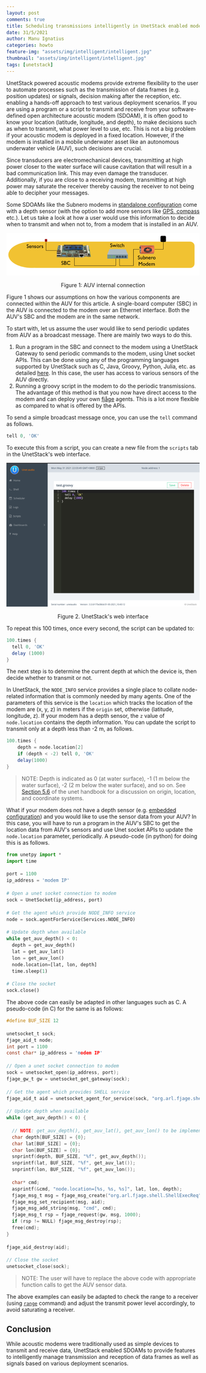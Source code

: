```yaml
---
layout: post
comments: true
title: Scheduling transmissions intelligently in UnetStack enabled modems
date: 31/5/2021
author: Manu Ignatius
categories: howto
feature-img: "assets/img/intelligent/intelligent.jpg"
thumbnail: "assets/img/intelligent/intelligent.jpg"
tags: [unetstack]
---
```


UnetStack powered acoustic modems provide extreme flexibility to the user to automate processes such as the transmission of data frames (e.g. position updates) or signals, decision making after the reception, etc. enabling a hands-off approach to test various deployment scenarios. If you are using a program or a script to transmit and receive from your software-defined open architecture acoustic modem (SDOAM), it is often good to know your location (latitude, longitude, and depth), to make decisions such as when to transmit, what power level to use, etc. This is not a big problem if your acoustic modem is deployed in a fixed location. However, if the modem is installed in a mobile underwater asset like an autonomous underwater vehicle (AUV), such decisions are crucial.

Since transducers are electromechanical devices, transmitting at high power closer to the water surface will cause cavitation that will result in a bad communication link. This may even damage the transducer. Additionally, if you are close to a receiving modem, transmitting at high power may saturate the receiver thereby causing the receiver to not being able to decipher your messages.

Some SDOAMs like the Subnero modems in [standalone configuration](https://subnero.com/products/wnc-m25mss3.html) come with a depth sensor (with the option to add more sensors like [GPS, compass](https://subnero.com/products/sensors.html) etc.). Let us take a look at how a user would use this information to decide when to transmit and when not to, from a modem that is installed in an AUV.

<p align="center"><img src="../assets/img/intelligent/auv.png"></p>
<p align="center">Figure 1: AUV internal connection</p>


Figure 1 shows our assumptions on how the various components are connected within the AUV for this article. A single-board computer (SBC) in the AUV is connected to the modem over an Ethernet interface. Both the AUV's SBC and the modem are in the same network.

To start with, let us assume the user would like to send periodic updates from AUV as a broadcast message. There are mainly two ways to do this.

1. Run a program in the SBC and connect to the modem using a UnetStack Gateway to send periodic commands to the modem, using Unet socket APIs. This can be done using any of the programming languages supported by UnetStack such as C, Java, Groovy, Python, Julia, etc. as detailed [here](https://unetstack.net/handbook/unet-handbook_unetsocket_api.html). In this case, the user has access to various sensors of the AUV directly.
2. Running a groovy script in the modem to do the periodic transmissions. The advantage of this method is that you now have direct access to the modem and can deploy your own [fjåge](https://github.com/org-arl/fjage) agents. This is a lot more flexible as compared to what is offered by the APIs.

To send a simple broadcast message once, you can use the `tell` command as follows.

```groovy
tell 0, 'OK'
```

To execute this from a script, you can create a new file from the `scripts` tab in the UnetStack's web interface.

<p align="center"><img src="../assets/img/intelligent/script-ui.png"></p>
<p align="center">Figure 2. UnetStack's web interface</p>


To repeat this 100 times, once every second, the script can be updated to:

```groovy
100.times {
  tell 0, 'OK'
  delay (1000)
}
```

The next step is to determine the current depth at which the device is, then decide whether to transmit or not.

In UnetStack, the `NODE_INFO` service provides a single place to collate node-related information that is commonly needed by many agents. One of the parameters of this service is the `location` which tracks the location of the modem are (x, y, z) in meters if the `origin` set, otherwise (latitude, longitude, z). If your modem has a depth sensor, the `z` value of `node.location` contains the depth information. You can update the script to transmit only at a depth less than -2 m, as follows.

```groovy
100.times {
    depth = node.location[2]
    if (depth < -2) tell 0, 'OK'
    delay(1000)
}
```

> NOTE: Depth is indicated as 0 (at water surface), -1 (1 m below the water surface), -2 (2 m below the water surface), and so on. See [Section 5.6](https://unetstack.net/handbook/unet-handbook_setting_up_small_networks.html#_node_locations_coordinate_systems) of the unet handbook for a discussion on origin, location, and coordinate systems.

What if your modem does not have a depth sensor (e.g. [embedded configuration](https://subnero.com/products/wnc-m25mse3.html)) and you would like to use the sensor data from your AUV? In this case, you will have to run a program in the AUV's SBC to get the location data from AUV's sensors and use Unet socket APIs to update the `node.location` parameter, periodically. A pseudo-code (in python) for doing this is as follows. 

```python
from unetpy import *
import time

port = 1100
ip_address = 'modem IP'

# Open a unet socket connection to modem
sock = UnetSocket(ip_address, port)

# Get the agent which provide NODE_INFO service
node = sock.agentForService(Services.NODE_INFO)

# Update depth when available
while get_auv_depth() < 0:
  depth = get_auv_depth()
  lat = get_auv_lat()
  lon = get_auv_lon()
  node.location=[lat, lon, depth]
  time.sleep(1)

# Close the socket
sock.close()
```

The above code can easily be adapted in other languages such as C. A pseudo-code (in C) for the same is as follows:

```c
#define BUF_SIZE 12

unetsocket_t sock;
fjage_aid_t node;
int port = 1100
const char* ip_address = 'modem IP'

// Open a unet socket connection to modem
sock = unetsocket_open(ip_address, port);
fjage_gw_t gw = unetsocket_get_gateway(sock);

// Get the agent which provides SHELL service
fjage_aid_t aid = unetsocket_agent_for_service(sock, "org.arl.fjage.shell.Services.SHELL");

// Update depth when available
while (get_auv_depth() < 0) {

  // NOTE: get_auv_depth(), get_auv_lat(), get_auv_lon() to be implemented by user
  char depth[BUF_SIZE] = {0};
  char lat[BUF_SIZE] = {0};
  char lon[BUF_SIZE] = {0};
  snprintf(depth, BUF_SIZE, "%f", get_auv_depth());
  snprintf(lat, BUF_SIZE, "%f", get_auv_lat());
  snprintf(lon, BUF_SIZE, "%f", get_auv_lon());
  
  char* cmd;
  asprintf(&cmd, "node.location=[%s, %s, %s]", lat, lon, depth);
  fjage_msg_t msg = fjage_msg_create("org.arl.fjage.shell.ShellExecReq", FJAGE_REQUEST);
  fjage_msg_set_recipient(msg, aid);
  fjage_msg_add_string(msg, "cmd", cmd);
  fjage_msg_t rsp = fjage_request(gw, msg, 1000);
  if (rsp != NULL) fjage_msg_destroy(rsp);
  free(cmd);
}

fjage_aid_destroy(aid);

// Close the socket
unetsocket_close(sock);
```

> NOTE: The user will have to replace the above code with appropriate function calls to get the AUV sensor data.

The above examples can easily be adapted to check the range to a receiver (using [`range`](https://unetstack.net/handbook/unet-handbook_ranging_and_synchronization.html) command) and adjust the transmit power level accordingly, to avoid saturating a receiver.

## Conclusion

While acoustic modems were traditionally used as simple devices to transmit and receive data, UnetStack enabled SDOAMs to provide features to intelligently manage transmission and reception of data frames as well as signals based on various deployment scenarios.
